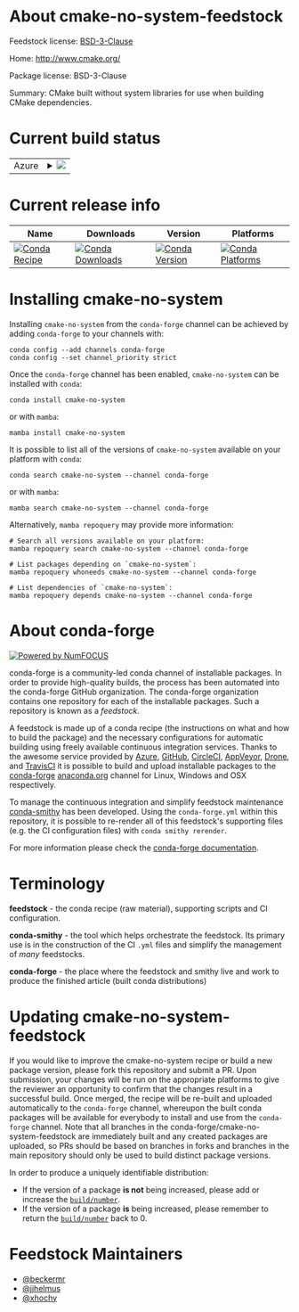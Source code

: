 About cmake-no-system-feedstock
===============================

Feedstock license: [BSD-3-Clause](https://github.com/conda-forge/cmake-no-system-feedstock/blob/main/LICENSE.txt)

Home: http://www.cmake.org/

Package license: BSD-3-Clause

Summary: CMake built without system libraries for use when building CMake dependencies.

Current build status
====================


<table>
    
  <tr>
    <td>Azure</td>
    <td>
      <details>
        <summary>
          <a href="https://dev.azure.com/conda-forge/feedstock-builds/_build/latest?definitionId=9735&branchName=main">
            <img src="https://dev.azure.com/conda-forge/feedstock-builds/_apis/build/status/cmake-no-system-feedstock?branchName=main">
          </a>
        </summary>
        <table>
          <thead><tr><th>Variant</th><th>Status</th></tr></thead>
          <tbody><tr>
              <td>linux_64</td>
              <td>
                <a href="https://dev.azure.com/conda-forge/feedstock-builds/_build/latest?definitionId=9735&branchName=main">
                  <img src="https://dev.azure.com/conda-forge/feedstock-builds/_apis/build/status/cmake-no-system-feedstock?branchName=main&jobName=linux&configuration=linux%20linux_64_" alt="variant">
                </a>
              </td>
            </tr><tr>
              <td>linux_aarch64</td>
              <td>
                <a href="https://dev.azure.com/conda-forge/feedstock-builds/_build/latest?definitionId=9735&branchName=main">
                  <img src="https://dev.azure.com/conda-forge/feedstock-builds/_apis/build/status/cmake-no-system-feedstock?branchName=main&jobName=linux&configuration=linux%20linux_aarch64_" alt="variant">
                </a>
              </td>
            </tr><tr>
              <td>linux_ppc64le</td>
              <td>
                <a href="https://dev.azure.com/conda-forge/feedstock-builds/_build/latest?definitionId=9735&branchName=main">
                  <img src="https://dev.azure.com/conda-forge/feedstock-builds/_apis/build/status/cmake-no-system-feedstock?branchName=main&jobName=linux&configuration=linux%20linux_ppc64le_" alt="variant">
                </a>
              </td>
            </tr><tr>
              <td>osx_64</td>
              <td>
                <a href="https://dev.azure.com/conda-forge/feedstock-builds/_build/latest?definitionId=9735&branchName=main">
                  <img src="https://dev.azure.com/conda-forge/feedstock-builds/_apis/build/status/cmake-no-system-feedstock?branchName=main&jobName=osx&configuration=osx%20osx_64_" alt="variant">
                </a>
              </td>
            </tr><tr>
              <td>osx_arm64</td>
              <td>
                <a href="https://dev.azure.com/conda-forge/feedstock-builds/_build/latest?definitionId=9735&branchName=main">
                  <img src="https://dev.azure.com/conda-forge/feedstock-builds/_apis/build/status/cmake-no-system-feedstock?branchName=main&jobName=osx&configuration=osx%20osx_arm64_" alt="variant">
                </a>
              </td>
            </tr><tr>
              <td>win_64</td>
              <td>
                <a href="https://dev.azure.com/conda-forge/feedstock-builds/_build/latest?definitionId=9735&branchName=main">
                  <img src="https://dev.azure.com/conda-forge/feedstock-builds/_apis/build/status/cmake-no-system-feedstock?branchName=main&jobName=win&configuration=win%20win_64_" alt="variant">
                </a>
              </td>
            </tr>
          </tbody>
        </table>
      </details>
    </td>
  </tr>
</table>

Current release info
====================

| Name | Downloads | Version | Platforms |
| --- | --- | --- | --- |
| [![Conda Recipe](https://img.shields.io/badge/recipe-cmake--no--system-green.svg)](https://anaconda.org/conda-forge/cmake-no-system) | [![Conda Downloads](https://img.shields.io/conda/dn/conda-forge/cmake-no-system.svg)](https://anaconda.org/conda-forge/cmake-no-system) | [![Conda Version](https://img.shields.io/conda/vn/conda-forge/cmake-no-system.svg)](https://anaconda.org/conda-forge/cmake-no-system) | [![Conda Platforms](https://img.shields.io/conda/pn/conda-forge/cmake-no-system.svg)](https://anaconda.org/conda-forge/cmake-no-system) |

Installing cmake-no-system
==========================

Installing `cmake-no-system` from the `conda-forge` channel can be achieved by adding `conda-forge` to your channels with:

```
conda config --add channels conda-forge
conda config --set channel_priority strict
```

Once the `conda-forge` channel has been enabled, `cmake-no-system` can be installed with `conda`:

```
conda install cmake-no-system
```

or with `mamba`:

```
mamba install cmake-no-system
```

It is possible to list all of the versions of `cmake-no-system` available on your platform with `conda`:

```
conda search cmake-no-system --channel conda-forge
```

or with `mamba`:

```
mamba search cmake-no-system --channel conda-forge
```

Alternatively, `mamba repoquery` may provide more information:

```
# Search all versions available on your platform:
mamba repoquery search cmake-no-system --channel conda-forge

# List packages depending on `cmake-no-system`:
mamba repoquery whoneeds cmake-no-system --channel conda-forge

# List dependencies of `cmake-no-system`:
mamba repoquery depends cmake-no-system --channel conda-forge
```


About conda-forge
=================

[![Powered by
NumFOCUS](https://img.shields.io/badge/powered%20by-NumFOCUS-orange.svg?style=flat&colorA=E1523D&colorB=007D8A)](https://numfocus.org)

conda-forge is a community-led conda channel of installable packages.
In order to provide high-quality builds, the process has been automated into the
conda-forge GitHub organization. The conda-forge organization contains one repository
for each of the installable packages. Such a repository is known as a *feedstock*.

A feedstock is made up of a conda recipe (the instructions on what and how to build
the package) and the necessary configurations for automatic building using freely
available continuous integration services. Thanks to the awesome service provided by
[Azure](https://azure.microsoft.com/en-us/services/devops/), [GitHub](https://github.com/),
[CircleCI](https://circleci.com/), [AppVeyor](https://www.appveyor.com/),
[Drone](https://cloud.drone.io/welcome), and [TravisCI](https://travis-ci.com/)
it is possible to build and upload installable packages to the
[conda-forge](https://anaconda.org/conda-forge) [anaconda.org](https://anaconda.org/)
channel for Linux, Windows and OSX respectively.

To manage the continuous integration and simplify feedstock maintenance
[conda-smithy](https://github.com/conda-forge/conda-smithy) has been developed.
Using the ``conda-forge.yml`` within this repository, it is possible to re-render all of
this feedstock's supporting files (e.g. the CI configuration files) with ``conda smithy rerender``.

For more information please check the [conda-forge documentation](https://conda-forge.org/docs/).

Terminology
===========

**feedstock** - the conda recipe (raw material), supporting scripts and CI configuration.

**conda-smithy** - the tool which helps orchestrate the feedstock.
                   Its primary use is in the construction of the CI ``.yml`` files
                   and simplify the management of *many* feedstocks.

**conda-forge** - the place where the feedstock and smithy live and work to
                  produce the finished article (built conda distributions)


Updating cmake-no-system-feedstock
==================================

If you would like to improve the cmake-no-system recipe or build a new
package version, please fork this repository and submit a PR. Upon submission,
your changes will be run on the appropriate platforms to give the reviewer an
opportunity to confirm that the changes result in a successful build. Once
merged, the recipe will be re-built and uploaded automatically to the
`conda-forge` channel, whereupon the built conda packages will be available for
everybody to install and use from the `conda-forge` channel.
Note that all branches in the conda-forge/cmake-no-system-feedstock are
immediately built and any created packages are uploaded, so PRs should be based
on branches in forks and branches in the main repository should only be used to
build distinct package versions.

In order to produce a uniquely identifiable distribution:
 * If the version of a package **is not** being increased, please add or increase
   the [``build/number``](https://docs.conda.io/projects/conda-build/en/latest/resources/define-metadata.html#build-number-and-string).
 * If the version of a package **is** being increased, please remember to return
   the [``build/number``](https://docs.conda.io/projects/conda-build/en/latest/resources/define-metadata.html#build-number-and-string)
   back to 0.

Feedstock Maintainers
=====================

* [@beckermr](https://github.com/beckermr/)
* [@jjhelmus](https://github.com/jjhelmus/)
* [@xhochy](https://github.com/xhochy/)

